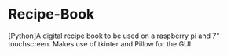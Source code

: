 # Recipe-Book
[Python]A digital recipe book to be used on a raspberry pi and 7" touchscreen. Makes use of tkinter and Pillow for the GUI.
